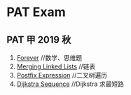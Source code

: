 # PAT Exam
## PAT 甲 2019 秋
1. [Forever](https://pintia.cn/problem-sets/1170733800028712960/problems/1170733863463366656) //数学、思维题
1. [Merging Linked Lists](https://pintia.cn/problem-sets/1170733800028712960/problems/1170733863463366657) //链表
1. [Postfix Expression](https://pintia.cn/problem-sets/1170733800028712960/problems/1170733863463366658) //二叉树遍历
1. [Dijkstra Sequence](https://pintia.cn/problem-sets/1170733800028712960/problems/1170733863463366659) //Dijkstra 求最短路
